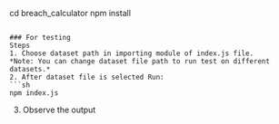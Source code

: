 cd breach_calculator
npm install
```

### For testing
Steps
1. Choose dataset path in importing module of index.js file. 
*Note: You can change dataset file path to run test on different datasets.*
2. After dataset file is selected Run:
```sh
npm index.js
```
3. Observe the output